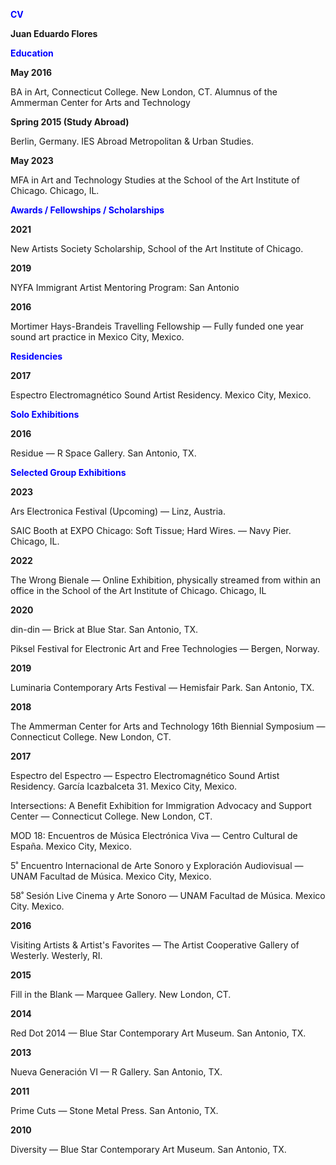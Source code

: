 <b style="color: blue">CV</b>

**Juan Eduardo Flores**

<b style="color: blue">Education</b>

**May 2016**  

BA in Art, Connecticut College. New London, CT.
Alumnus of the Ammerman Center for Arts and Technology

**Spring 2015 (Study Abroad)**  

Berlin, Germany. IES Abroad Metropolitan & Urban Studies.

**May 2023**  

MFA in Art and Technology Studies at the School of the Art Institute of Chicago. Chicago, IL.

<b style="color: blue">Awards / Fellowships / Scholarships</b>

**2021**  

New Artists Society Scholarship, School of the Art Institute of Chicago.

**2019**  

NYFA Immigrant Artist Mentoring Program: San Antonio

**2016**  

Mortimer Hays-Brandeis Travelling Fellowship — Fully funded one year sound art practice in Mexico City, Mexico.

<b style="color: blue">Residencies</b>

**2017**  

Espectro Electromagnético Sound Artist Residency. Mexico City, Mexico.

<b style="color: blue">Solo Exhibitions</b>

**2016**  

Residue — R Space Gallery. San Antonio, TX.

<b style="color: blue">Selected Group Exhibitions</b>

**2023**  

Ars Electronica Festival (Upcoming) — Linz, Austria.

SAIC Booth at EXPO Chicago: Soft Tissue; Hard Wires. — Navy Pier. Chicago, IL.

**2022**  

The Wrong Bienale — Online Exhibition, physically streamed from within an office in the School of the Art Institute of Chicago. Chicago, IL

**2020**  

din-din — Brick at Blue Star. San Antonio, TX.

Piksel Festival for Electronic Art and Free Technologies — Bergen, Norway.

**2019**  

Luminaria Contemporary Arts Festival — Hemisfair Park. San Antonio, TX.

**2018**  

The Ammerman Center for Arts and Technology 16th Biennial Symposium — Connecticut College. New London, CT.

**2017**  

Espectro del Espectro — Espectro Electromagnético Sound Artist Residency. García Icazbalceta 31. Mexico City, Mexico.

Intersections: A Benefit Exhibition for Immigration Advocacy and Support Center — Connecticut College. New London, CT.

MOD 18: Encuentros de Música Electrónica Viva — Centro Cultural de España. Mexico City, Mexico.

5˚ Encuentro Internacional de Arte Sonoro y Exploración Audiovisual — UNAM Facultad de Música. Mexico City, Mexico.

58˚ Sesión Live Cinema y Arte Sonoro — UNAM Facultad de Música. Mexico City. Mexico.

**2016**  

Visiting Artists & Artist's Favorites — The Artist Cooperative Gallery of Westerly. Westerly, RI.

**2015**  

Fill in the Blank — Marquee Gallery. New London, CT.

**2014**  

Red Dot 2014 — Blue Star Contemporary Art Museum. San Antonio, TX.

**2013**  

Nueva Generación VI — R Gallery. San Antonio,  TX.

**2011**  

Prime Cuts — Stone Metal Press. San Antonio, TX.

**2010**  

Diversity — Blue Star Contemporary Art Museum. San Antonio, TX.



